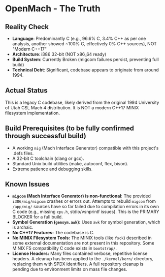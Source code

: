 # OpenMach - The Truth

## Reality Check
- **Language**: Predominantly C (e.g., 96.6% C, 3.4% C++ as per one analysis, another showed ~100% C, effectively 0% C++ sources), NOT "Modern C++17"
- **Architecture**: i386 32-bit (NOT x86_64 ready)
- **Build System**: Currently Broken (migcom failures persist, preventing full build)
- **Technical Debt**: Significant, codebase appears to originate from around 1994.

## Actual Status
This is a legacy C codebase, likely derived from the original 1994 University of Utah CSL Mach 4 distribution.
It is NOT a modern C++17 MINIX filesystem implementation.

## Build Prerequisites (to be fully confirmed through successful build)
- A working `mig` (Mach Interface Generator) compatible with this project's .defs files.
- A 32-bit C toolchain (clang or gcc).
- Standard Unix build utilities (make, autoconf, flex, bison).
- Extreme patience and debugging skills.

## Known Issues
- **`migcom` (Mach Interface Generator) is non-functional:** The provided `i386/mig/migcom` crashes or errors out. Attempts to rebuild `migcom` from `/app/mig/` sources have so far failed due to compilation errors in its own C code (e.g., missing `cpu.h`, stdio/vsnprintf issues). This is the PRIMARY BLOCKER for a full build.
- **Symbol Generation (`gensym.awk`):** Uses `awk` for symbol generation, which is archaic.
- **No C++17 Features:** The codebase is C.
- **No MINIX Filesystem Tools:** The MINIX tools (like `fsck`) described in some external documentation are not present in this repository. Some MINIX FS compatibility C code exists in `bootstrap/`.
- **License Headers:** Many files contained verbose, repetitive license headers. A cleanup has been applied to the `./kernel/kern/` directory, replacing them with SPDX identifiers. A full repository cleanup is pending due to environment limits on mass file changes.
